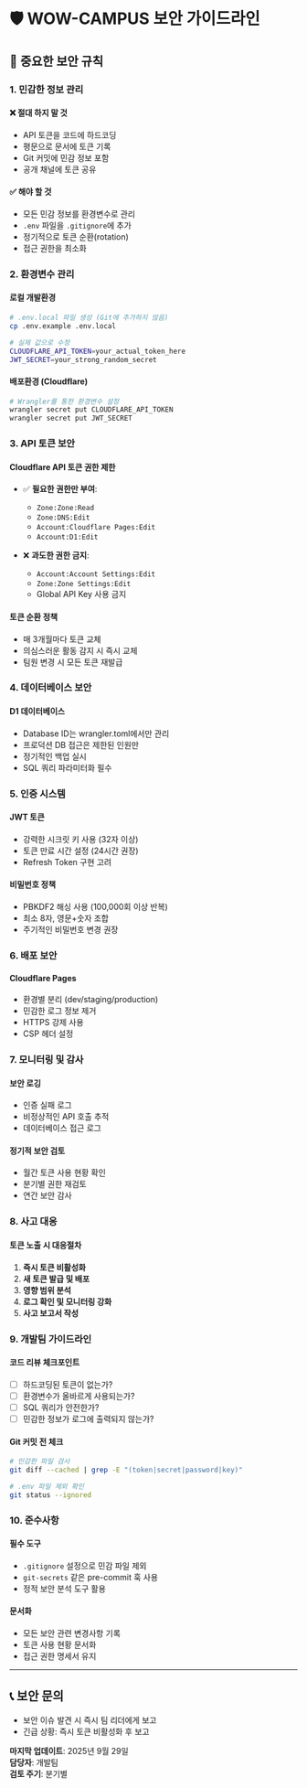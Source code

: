# 🛡️ WOW-CAMPUS 보안 가이드라인

## 🚨 **중요한 보안 규칙**

### 1. **민감한 정보 관리**

#### ❌ **절대 하지 말 것**
- API 토큰을 코드에 하드코딩
- 평문으로 문서에 토큰 기록
- Git 커밋에 민감 정보 포함
- 공개 채널에 토큰 공유

#### ✅ **해야 할 것**
- 모든 민감 정보를 환경변수로 관리
- `.env` 파일을 `.gitignore`에 추가
- 정기적으로 토큰 순환(rotation)
- 접근 권한을 최소화

### 2. **환경변수 관리**

#### **로컬 개발환경**
```bash
# .env.local 파일 생성 (Git에 추가하지 않음)
cp .env.example .env.local

# 실제 값으로 수정
CLOUDFLARE_API_TOKEN=your_actual_token_here
JWT_SECRET=your_strong_random_secret
```

#### **배포환경 (Cloudflare)**
```bash
# Wrangler를 통한 환경변수 설정
wrangler secret put CLOUDFLARE_API_TOKEN
wrangler secret put JWT_SECRET
```

### 3. **API 토큰 보안**

#### **Cloudflare API 토큰 권한 제한**
- ✅ **필요한 권한만 부여**:
  - `Zone:Zone:Read`
  - `Zone:DNS:Edit`
  - `Account:Cloudflare Pages:Edit`
  - `Account:D1:Edit`

- ❌ **과도한 권한 금지**:
  - `Account:Account Settings:Edit`
  - `Zone:Zone Settings:Edit`
  - Global API Key 사용 금지

#### **토큰 순환 정책**
- 매 3개월마다 토큰 교체
- 의심스러운 활동 감지 시 즉시 교체
- 팀원 변경 시 모든 토큰 재발급

### 4. **데이터베이스 보안**

#### **D1 데이터베이스**
- Database ID는 wrangler.toml에서만 관리
- 프로덕션 DB 접근은 제한된 인원만
- 정기적인 백업 실시
- SQL 쿼리 파라미터화 필수

### 5. **인증 시스템**

#### **JWT 토큰**
- 강력한 시크릿 키 사용 (32자 이상)
- 토큰 만료 시간 설정 (24시간 권장)
- Refresh Token 구현 고려

#### **비밀번호 정책**
- PBKDF2 해싱 사용 (100,000회 이상 반복)
- 최소 8자, 영문+숫자 조합
- 주기적인 비밀번호 변경 권장

### 6. **배포 보안**

#### **Cloudflare Pages**
- 환경별 분리 (dev/staging/production)
- 민감한 로그 정보 제거
- HTTPS 강제 사용
- CSP 헤더 설정

### 7. **모니터링 및 감사**

#### **보안 로깅**
- 인증 실패 로그
- 비정상적인 API 호출 추적
- 데이터베이스 접근 로그

#### **정기적 보안 검토**
- 월간 토큰 사용 현황 확인
- 분기별 권한 재검토
- 연간 보안 감사

### 8. **사고 대응**

#### **토큰 노출 시 대응절차**
1. **즉시 토큰 비활성화**
2. **새 토큰 발급 및 배포**
3. **영향 범위 분석**
4. **로그 확인 및 모니터링 강화**
5. **사고 보고서 작성**

### 9. **개발팀 가이드라인**

#### **코드 리뷰 체크포인트**
- [ ] 하드코딩된 토큰이 없는가?
- [ ] 환경변수가 올바르게 사용되는가?
- [ ] SQL 쿼리가 안전한가?
- [ ] 민감한 정보가 로그에 출력되지 않는가?

#### **Git 커밋 전 체크**
```bash
# 민감한 파일 검사
git diff --cached | grep -E "(token|secret|password|key)"

# .env 파일 제외 확인
git status --ignored
```

### 10. **준수사항**

#### **필수 도구**
- `.gitignore` 설정으로 민감 파일 제외
- `git-secrets` 같은 pre-commit 훅 사용
- 정적 보안 분석 도구 활용

#### **문서화**
- 모든 보안 관련 변경사항 기록
- 토큰 사용 현황 문서화
- 접근 권한 명세서 유지

---

## 📞 **보안 문의**
- 보안 이슈 발견 시 즉시 팀 리더에게 보고
- 긴급 상황: 즉시 토큰 비활성화 후 보고

**마지막 업데이트**: 2025년 9월 29일  
**담당자**: 개발팀  
**검토 주기**: 분기별